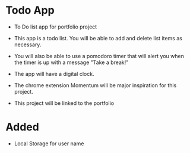 # Todo App
- To Do list app for portfolio project

- This app is a todo list. You will be able to add and delete list items as necessary.
- You will also be able to use a pomodoro timer that will alert you when the timer is up with a message "Take a break!"
- The app will have a digital clock.
- The chrome extension Momentum will be major inspiration for this project.
- This project will be linked to the portfolio

# Added
- Local Storage for user name
